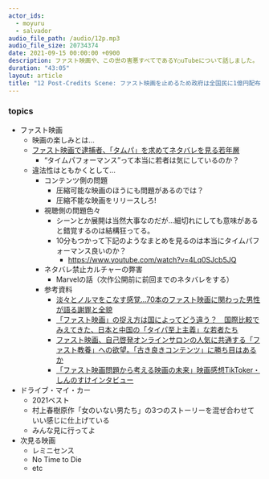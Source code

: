 ```yaml
---
actor_ids:
  - moyuru
  - salvador
audio_file_path: /audio/12p.mp3
audio_file_size: 20734374
date: 2021-09-15 00:00:00 +0900
description: ファスト映画や、この世の害悪すべてであるY○uTubeについて話しました。
duration: "43:05"
layout: article
title: "12 Post-Credits Scene: ファスト映画を止めるため政府は全国民に1億円配布しろ！"
---
```


### topics
- ファスト映画
  - 映画の楽しみとは…
  - [ファスト映画で逮捕者、「タムパ」を求めてネタバレを見る若年層](https://business.nikkei.com/atcl/gen/19/00002/072601358/)
    - “タイムパフォーマンス”って本当に若者は気にしているのか？
  - 違法性はともかくとして…
    - コンテンツ側の問題
      - 圧縮可能な映画のほうにも問題があるのでは？
      - 圧縮不能な映画をリリースしろ!
    - 視聴側の問題色々
      - シーンとか展開は当然大事なのだが…細切れにしても意味があると錯覚するのは結構狂ってる。
      - 10分もつかって下記のようなまとめを見るのは本当にタイムパフォーマンス良いのか？
        - https://www.youtube.com/watch?v=4Lq0SJcb5JQ
    - ネタバレ禁止カルチャーの弊害
      - Marvelの話（次作公開前に前回までのネタバレをする）
    - 参考資料
      - [淡々とノルマをこなす感覚…70本のファスト映画に関わった男性が語る謝罪と全貌](https://natalie.mu/eiga/column/443479)
      - [「ファスト映画」の捉え方は国によってどう違う？　国際比較でみえてきた、日本と中国の「タイパ至上主義」な若者たち](https://news.yahoo.co.jp/articles/d4d9dfec7ac453e20a0af16293870c579f9a2926)
      - [ファスト映画、自己啓発オンラインサロンの人気に共通する「ファスト教養」への欲望。「古き良きコンテンツ」に勝ち目はあるか](https://finders.me/articles.php?id=2956)
      - [「ファスト映画問題から考える映画の未来」映画感想TikToker・しんのすけインタビュー](https://news.yahoo.co.jp/articles/7ae43b902d8f166f55efb0585b543656d8afe98e)
- ドライブ・マイ・カー
  - 2021ベスト
  - 村上春樹原作「女のいない男たち」の3つのストーリーを混ぜ合わせていい感じに仕上げている
  - みんな見に行ってよ
- 次見る映画
  * レミニセンス
  * No Time to Die
  * etc